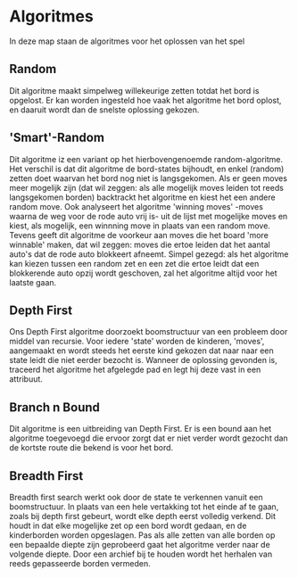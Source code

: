 # Algoritmes
In deze map staan de algoritmes voor het oplossen van het spel

## Random
Dit algoritme maakt simpelweg willekeurige zetten totdat het bord is opgelost. Er kan worden ingesteld hoe vaak het algoritme het bord oplost, en daaruit wordt dan de snelste oplossing gekozen.

## 'Smart'-Random
Dit algoritme iz een variant op het hierbovengenoemde random-algoritme. Het verschil is dat dit algoritme de bord-states bijhoudt, en enkel (random) zetten doet waarvan het bord nog niet is langsgekomen. Als er geen moves meer mogelijk zijn (dat wil zeggen: als alle mogelijk moves leiden tot reeds langsgekomen borden) backtrackt het algoritme en kiest het een andere random move. Ook analyseert het algoritme 'winning moves' -moves waarna de weg voor de rode auto vrij is- uit de lijst met mogelijke moves en kiest, als mogelijk, een winnning move in plaats van een random move. Tevens geeft dit algoritme de voorkeur aan moves die het board 'more winnable' maken, dat wil zeggen: moves die ertoe leiden dat het aantal auto's dat de rode auto blokkeert afneemt. Simpel gezegd: als het algoritme kan kiezen tussen een random zet en een zet die ertoe leidt dat een blokkerende auto opzij wordt geschoven, zal het algoritme altijd voor het laatste gaan.

## Depth First
Ons Depth First algoritme doorzoekt boomstructuur van een probleem door middel van recursie. Voor iedere 'state' worden de kinderen, 'moves', aangemaakt en wordt steeds het eerste kind gekozen dat naar naar een state leidt die niet eerder bezocht is. Wanneer de oplossing gevonden is, traceerd het algoritme het afgelegde pad en legt hij deze vast in een attribuut. 

## Branch n Bound
Dit algoritme is een uitbreiding van Depth First. Er is een bound aan het algoritme toegevoegd die ervoor zorgt dat er niet verder wordt gezocht dan de kortste route die bekend is voor het bord.

## Breadth First
Breadth first search werkt ook door de state te verkennen vanuit een boomstructuur. In plaats van een hele vertakking tot het einde af te gaan, zoals bij depth first gebeurt, wordt elke depth eerst volledig verkend. Dit houdt in dat elke mogelijke zet op een bord wordt gedaan, en de kinderborden worden opgeslagen. Pas als alle zetten van alle borden op een bepaalde diepte zijn geprobeerd gaat het algoritme verder naar de volgende diepte. Door een archief bij te houden wordt het herhalen van reeds gepasseerde borden vermeden.
